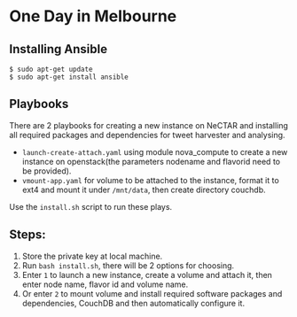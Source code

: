 # One Day in Melbourne
## Installing Ansible

```
$ sudo apt-get update
$ sudo apt-get install ansible
```

## Playbooks

There are 2 playbooks for creating a new instance on NeCTAR and installing all required packages and dependencies for tweet harvester and analysing.

- `launch-create-attach.yaml` using module nova_compute to create a new instance on openstack(the parameters nodename and flavorid need to be provided).
- `vmount-app.yaml` for volume to be attached to the instance, format it to ext4 and mount it under `/mnt/data`, then create directory couchdb.

Use the  `install.sh` script to run these plays.

## Steps:

1. Store the private key at local machine.
2. Run  `bash install.sh`, there will be 2 options for choosing.
3. Enter `1` to launch a new instance, create a volume and attach it, then enter node name, flavor id and volume name.
4. Or enter `2` to mount volume and install required software packages and dependencies, CouchDB and then automatically configure it.